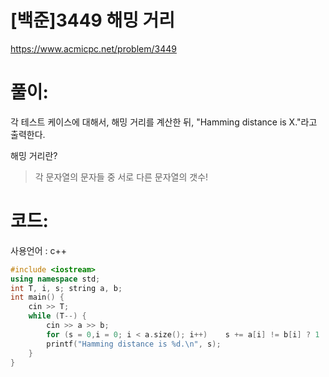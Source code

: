 # [백준]3449 해밍 거리

https://www.acmicpc.net/problem/3449

# 풀이:

각 테스트 케이스에 대해서, 해밍 거리를 계산한 뒤, "Hamming distance is X."라고 출력한다.



해밍 거리란?

> 각 문자열의 문자들 중 서로 다른 문자열의 갯수!



# **코드:** 

사용언어 : c++	
```c++
#include <iostream>
using namespace std;
int T, i, s; string a, b;
int main() {
	cin >> T;
	while (T--) {
		cin >> a >> b;
		for (s = 0,i = 0; i < a.size(); i++)	s += a[i] != b[i] ? 1 : 0;
		printf("Hamming distance is %d.\n", s);
	}
}
```


